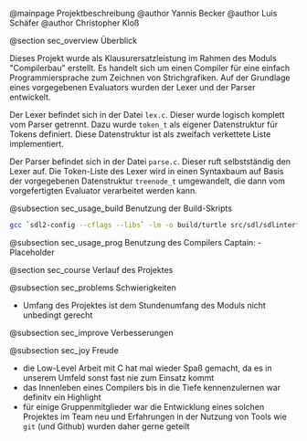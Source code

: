 @mainpage Projektbeschreibung
@author Yannis Becker
@author Luis Schäfer
@author Christopher Kloß

@section sec_overview Überblick

Dieses Projekt wurde als Klausurersatzleistung im Rahmen des Moduls "Compilerbau" erstellt. Es handelt sich um einen Compiler für eine einfach Programmiersprache zum Zeichnen von Strichgrafiken. Auf der Grundlage eines vorgegebenen Evaluators wurden der Lexer und der Parser entwickelt.

Der Lexer befindet sich in der Datei `lex.c`. Dieser wurde logisch komplett vom Parser getrennt. Dazu wurde `token_t` als eigener Datenstruktur für Tokens definiert. Diese Datenstruktur ist als zweifach verkettete Liste implementiert.

Der Parser befindet sich in der Datei `parse.c`. Dieser ruft selbstständig den Lexer auf. Die Token-Liste des Lexer wird in einen Syntaxbaum auf Basis der vorgegebenen Datenstruktur `treenode_t` umgewandelt, die dann vom vorgefertigten Evaluator verarbeitet werden kann.

@subsection sec_usage_build Benutzung der Build-Skripts

```bash
gcc `sdl2-config --cflags --libs` -lm -o build/turtle src/sdl/sdlinterf.c src/main.c src/eval.c src/parse.c src/lex.c src/nametab.c -lSDL2main -lSDL2 -Wl,--no-undefined -lm -luuid -static-libgcc
```

@subsection sec_usage_prog Benutzung des Compilers
Captain:
	- Placeholder

@section sec_course Verlauf des Projektes

@subsection sec_problems Schwierigkeiten

- Umfang des Projektes ist dem Stundenumfang des Moduls nicht unbedingt gerecht

@subsection sec_improve Verbesserungen



@subsection sec_joy Freude

- die Low-Level Arbeit mit C hat mal wieder Spaß gemacht, da es in unserem Umfeld sonst fast nie zum Einsatz kommt
- das Innenleben eines Compilers bis in die Tiefe kennenzulernen war definitv ein Highlight
- für einige Gruppenmitglieder war die Entwicklung eines solchen Projektes im Team neu und Erfahrungen in der Nutzung von Tools wie `git` (und Github) wurden daher gerne geteilt